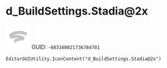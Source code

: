 # d_BuildSettings.Stadia@2x
![](/img/d_BuildSettings.Stadia@2x.png)
GUID: `-683160021736784701`
```
EditorGUIUtility.IconContent("d_BuildSettings.Stadia@2x")
```
